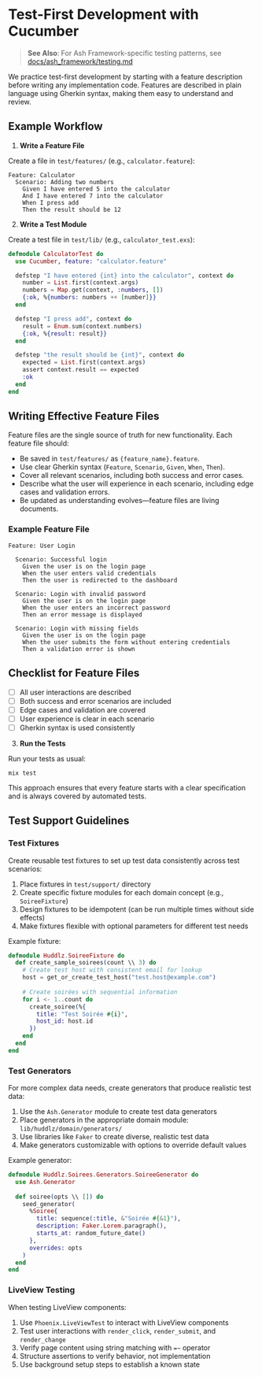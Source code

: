 # Test-First Development with Cucumber

> **See Also**: For Ash Framework-specific testing patterns, see [docs/ash_framework/testing.md](ash_framework/testing.md)

We practice test-first development by starting with a feature description before writing any implementation code. Features are described in plain language using Gherkin syntax, making them easy to understand and review.

## Example Workflow

1. **Write a Feature File**

Create a file in `test/features/` (e.g., `calculator.feature`):

```gherkin
Feature: Calculator
  Scenario: Adding two numbers
    Given I have entered 5 into the calculator
    And I have entered 7 into the calculator
    When I press add
    Then the result should be 12
```

2. **Write a Test Module**

Create a test file in `test/lib/` (e.g., `calculator_test.exs`):

```elixir
defmodule CalculatorTest do
  use Cucumber, feature: "calculator.feature"

  defstep "I have entered {int} into the calculator", context do
    number = List.first(context.args)
    numbers = Map.get(context, :numbers, [])
    {:ok, %{numbers: numbers ++ [number]}}
  end

  defstep "I press add", context do
    result = Enum.sum(context.numbers)
    {:ok, %{result: result}}
  end

  defstep "the result should be {int}", context do
    expected = List.first(context.args)
    assert context.result == expected
    :ok
  end
end
```

## Writing Effective Feature Files

Feature files are the single source of truth for new functionality. Each feature file should:

- Be saved in `test/features/` as `{feature_name}.feature`.
- Use clear Gherkin syntax (`Feature`, `Scenario`, `Given`, `When`, `Then`).
- Cover all relevant scenarios, including both success and error cases.
- Describe what the user will experience in each scenario, including edge cases and validation errors.
- Be updated as understanding evolves—feature files are living documents.

### Example Feature File

```gherkin
Feature: User Login

  Scenario: Successful login
    Given the user is on the login page
    When the user enters valid credentials
    Then the user is redirected to the dashboard

  Scenario: Login with invalid password
    Given the user is on the login page
    When the user enters an incorrect password
    Then an error message is displayed

  Scenario: Login with missing fields
    Given the user is on the login page
    When the user submits the form without entering credentials
    Then a validation error is shown
```

## Checklist for Feature Files

- [ ] All user interactions are described
- [ ] Both success and error scenarios are included
- [ ] Edge cases and validation are covered
- [ ] User experience is clear in each scenario
- [ ] Gherkin syntax is used consistently

3. **Run the Tests**

Run your tests as usual:

```
mix test
```

This approach ensures that every feature starts with a clear specification and is always covered by automated tests.

## Test Support Guidelines

### Test Fixtures

Create reusable test fixtures to set up test data consistently across test scenarios:

1. Place fixtures in `test/support/` directory
2. Create specific fixture modules for each domain concept (e.g., `SoireeFixture`)
3. Design fixtures to be idempotent (can be run multiple times without side effects)
4. Make fixtures flexible with optional parameters for different test needs

Example fixture:
```elixir
defmodule Huddlz.SoireeFixture do
  def create_sample_soirees(count \\ 3) do
    # Create test host with consistent email for lookup
    host = get_or_create_test_host("test.host@example.com")
    
    # Create soirées with sequential information
    for i <- 1..count do
      create_soiree(%{
        title: "Test Soirée #{i}",
        host_id: host.id
      })
    end
  end
end
```

### Test Generators

For more complex data needs, create generators that produce realistic test data:

1. Use the `Ash.Generator` module to create test data generators
2. Place generators in the appropriate domain module: `lib/huddlz/domain/generators/`
3. Use libraries like `Faker` to create diverse, realistic test data
4. Make generators customizable with options to override default values

Example generator:
```elixir
defmodule Huddlz.Soirees.Generators.SoireeGenerator do
  use Ash.Generator
  
  def soiree(opts \\ []) do
    seed_generator(
      %Soiree{
        title: sequence(:title, &"Soirée #{&1}"),
        description: Faker.Lorem.paragraph(),
        starts_at: random_future_date()
      },
      overrides: opts
    )
  end
end
```

### LiveView Testing

When testing LiveView components:

1. Use `Phoenix.LiveViewTest` to interact with LiveView components
2. Test user interactions with `render_click`, `render_submit`, and `render_change`
3. Verify page content using string matching with `=~` operator
4. Structure assertions to verify behavior, not implementation
5. Use background setup steps to establish a known state